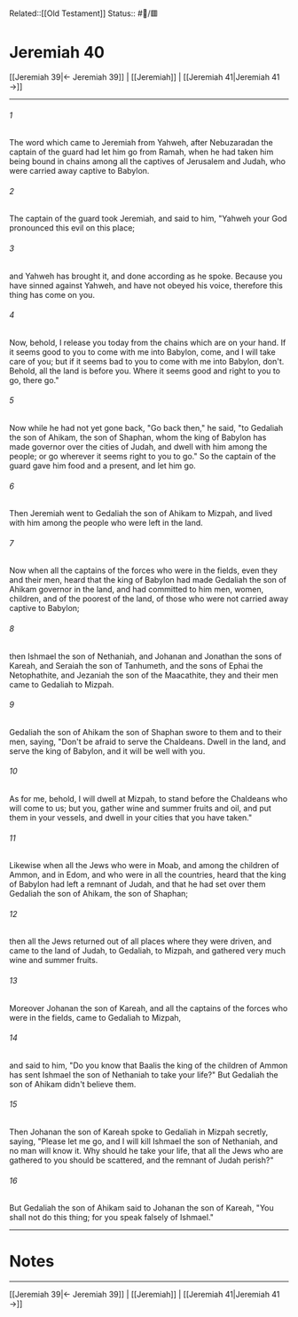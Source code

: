 Related::[[Old Testament]]
Status:: #📖/🟥
# Jeremiah 40

[[Jeremiah 39|← Jeremiah 39]] | [[Jeremiah]] | [[Jeremiah 41|Jeremiah 41 →]]
***



###### 1 
The word which came to Jeremiah from Yahweh, after Nebuzaradan the captain of the guard had let him go from Ramah, when he had taken him being bound in chains among all the captives of Jerusalem and Judah, who were carried away captive to Babylon. 

###### 2 
The captain of the guard took Jeremiah, and said to him, "Yahweh your God pronounced this evil on this place; 

###### 3 
and Yahweh has brought it, and done according as he spoke. Because you have sinned against Yahweh, and have not obeyed his voice, therefore this thing has come on you. 

###### 4 
Now, behold, I release you today from the chains which are on your hand. If it seems good to you to come with me into Babylon, come, and I will take care of you; but if it seems bad to you to come with me into Babylon, don't. Behold, all the land is before you. Where it seems good and right to you to go, there go." 

###### 5 
Now while he had not yet gone back, "Go back then," he said, "to Gedaliah the son of Ahikam, the son of Shaphan, whom the king of Babylon has made governor over the cities of Judah, and dwell with him among the people; or go wherever it seems right to you to go." So the captain of the guard gave him food and a present, and let him go. 

###### 6 
Then Jeremiah went to Gedaliah the son of Ahikam to Mizpah, and lived with him among the people who were left in the land. 

###### 7 
Now when all the captains of the forces who were in the fields, even they and their men, heard that the king of Babylon had made Gedaliah the son of Ahikam governor in the land, and had committed to him men, women, children, and of the poorest of the land, of those who were not carried away captive to Babylon; 

###### 8 
then Ishmael the son of Nethaniah, and Johanan and Jonathan the sons of Kareah, and Seraiah the son of Tanhumeth, and the sons of Ephai the Netophathite, and Jezaniah the son of the Maacathite, they and their men came to Gedaliah to Mizpah. 

###### 9 
Gedaliah the son of Ahikam the son of Shaphan swore to them and to their men, saying, "Don't be afraid to serve the Chaldeans. Dwell in the land, and serve the king of Babylon, and it will be well with you. 

###### 10 
As for me, behold, I will dwell at Mizpah, to stand before the Chaldeans who will come to us; but you, gather wine and summer fruits and oil, and put them in your vessels, and dwell in your cities that you have taken." 

###### 11 
Likewise when all the Jews who were in Moab, and among the children of Ammon, and in Edom, and who were in all the countries, heard that the king of Babylon had left a remnant of Judah, and that he had set over them Gedaliah the son of Ahikam, the son of Shaphan; 

###### 12 
then all the Jews returned out of all places where they were driven, and came to the land of Judah, to Gedaliah, to Mizpah, and gathered very much wine and summer fruits. 

###### 13 
Moreover Johanan the son of Kareah, and all the captains of the forces who were in the fields, came to Gedaliah to Mizpah, 

###### 14 
and said to him, "Do you know that Baalis the king of the children of Ammon has sent Ishmael the son of Nethaniah to take your life?" But Gedaliah the son of Ahikam didn't believe them. 

###### 15 
Then Johanan the son of Kareah spoke to Gedaliah in Mizpah secretly, saying, "Please let me go, and I will kill Ishmael the son of Nethaniah, and no man will know it. Why should he take your life, that all the Jews who are gathered to you should be scattered, and the remnant of Judah perish?" 

###### 16 
But Gedaliah the son of Ahikam said to Johanan the son of Kareah, "You shall not do this thing; for you speak falsely of Ishmael."

---
# Notes


***
[[Jeremiah 39|← Jeremiah 39]] | [[Jeremiah]] | [[Jeremiah 41|Jeremiah 41 →]]
